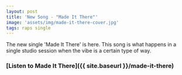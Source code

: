 ```yaml
---
layout: post
title: 'New Song - "Made It There"'
image: 'assets/img/made-it-there-cover.jpg'
tags: raps single 
---
```


The new single 'Made It There' is here. This song is what happens in a single studio session when the vibe is a certain type of way.

### [Listen to Made It There]({{ site.baseurl }}/made-it-there)